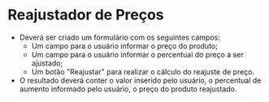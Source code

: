 # Reajustador de Preços 

+ Deverá ser criado um formulário com os seguintes campos:
    + Um campo para o usuário informar o preço do produto;
    + Um campo para o usuário informar o percentual do preço a ser ajustado;
    + Um botão "Reajustar" para realizar o cálculo do reajuste de preço. 
+ O resultado deverá conter o valor inserido pelo usuário, o percentual de aumento informado pelo usuário, o preço do produto reajustado. 